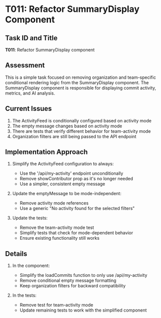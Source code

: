 # T011: Refactor SummaryDisplay Component

## Task ID and Title
**T011**: Refactor SummaryDisplay component

## Assessment
This is a simple task focused on removing organization and team-specific conditional rendering logic from the SummaryDisplay component. The SummaryDisplay component is responsible for displaying commit activity, metrics, and AI analysis.

## Current Issues
1. The ActivityFeed is conditionally configured based on activity mode
2. The empty message changes based on activity mode
3. There are tests that verify different behavior for team-activity mode
4. Organization filters are still being passed to the API endpoint

## Implementation Approach
1. Simplify the ActivityFeed configuration to always:
   - Use the '/api/my-activity' endpoint unconditionally
   - Remove showContributor prop as it's no longer needed
   - Use a simpler, consistent empty message

2. Update the emptyMessage to be mode-independent:
   - Remove activity mode references
   - Use a generic "No activity found for the selected filters"

3. Update the tests:
   - Remove the team-activity mode test
   - Simplify tests that check for mode-dependent behavior
   - Ensure existing functionality still works

## Details
1. In the component:
   - Simplify the loadCommits function to only use /api/my-activity
   - Remove conditional empty message formatting
   - Keep organization filters for backward compatibility

2. In the tests:
   - Remove test for team-activity mode
   - Update remaining tests to work with the simplified component